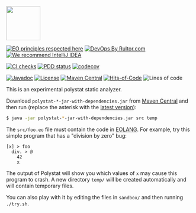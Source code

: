 <img src="https://www.polystat.org/logo.svg" height="92px"/>

[![EO principles respected here](https://www.elegantobjects.org/badge.svg)](https://www.elegantobjects.org)
[![DevOps By Rultor.com](http://www.rultor.com/b/polystat/polystat)](http://www.rultor.com/p/polystat/polystat)
[![We recommend IntelliJ IDEA](https://www.elegantobjects.org/intellij-idea.svg)](https://www.jetbrains.com/idea/)

[![CI checks](https://github.com/polystat/polystat/actions/workflows/mvn.yml/badge.svg)](https://github.com/polystat/polystat/actions/workflows/mvn.yml)
[![PDD status](http://www.0pdd.com/svg?name=polystat/polystat)](http://www.0pdd.com/p?name=polystat/polystat)
[![codecov](https://codecov.io/gh/polystat/polystat/branch/master/graph/badge.svg)](https://codecov.io/gh/polystat/polystat)

[![Javadoc](http://www.javadoc.io/badge/org.polystat/polystat.svg)](http://www.javadoc.io/doc/org.polystat/polystat)
[![License](https://img.shields.io/badge/license-MIT-green.svg)](https://github.com/polystat/polystat/blob/master/LICENSE.txt)
[![Maven Central](https://img.shields.io/maven-central/v/org.polystat/polystat.svg)](https://maven-badges.herokuapp.com/maven-central/org.polystat/polystat)
[![Hits-of-Code](https://hitsofcode.com/github/polystat/polystat)](https://hitsofcode.com/view/github/polystat/polystat)
![Lines of code](https://img.shields.io/tokei/lines/github/polystat/polystat)

This is an experimental polystat static analyzer.

Download `polystat-*-jar-with-dependencies.jar` 
from [Maven Central](https://search.maven.org/artifact/org.polystat/polystat) 
and then run (replace the asterisk with the 
[latest version](https://repo.maven.apache.org/maven2/org/polystat/polystat/)):

```bash
$ java -jar polystat-*-jar-with-dependencies.jar src temp
```

The `src/foo.eo` file must contain the code in [EOLANG](https://www.eolang.org).
For example, try this simple program that has a "division by zero" bug:

```
[x] > foo
  div. > @
    42
    x
```

The output of Polystat will show you which values of `x` may cause
this program to crash. A new directory `temp/` will be created
automatically and will contain temporary files.

You can also play with it by editing the files in `sandbox/`
and then running `./try.sh`.
